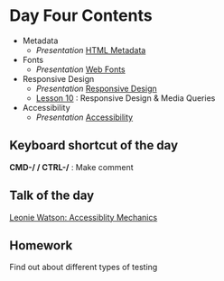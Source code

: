# Day Four Contents

- Metadata
  - _Presentation_ [HTML Metadata](https://docs.google.com/presentation/d/1kijesUTcxJYhxxwXQMatyT9ddSVHgcal7Ph_G4cKQRE/edit#slide=id.p)
- Fonts
  - _Presentation_ [Web Fonts](https://docs.google.com/presentation/d/1LJ-x_fD-ncWPR4lrqKCkgi7wVdB0arpJSaSLLvV636A/edit#slide=id.p)
- Responsive Design
  - _Presentation_ [Responsive Design](https://docs.google.com/presentation/d/1VDHTki-ZyPP7VfpezJrvWYJr41_H_gv7QlT5eh0GC6s/edit)
  - [Lesson 10](lesson10) : Responsive Design & Media Queries
- Accessibility
  - _Presentation_ [Accessibility](https://docs.google.com/presentation/d/15lPz7BUiL8Y_dJGHtGFgEi4BEaUE5UzdHATKeHIpg4g/edit#slide=id.p)
  
## Keyboard shortcut of the day

**CMD-/ / CTRL-/** : Make comment

## Talk of the day

[Leonie Watson: Accessiblity Mechanics](https://www.youtube.com/watch?v=qi0tY60Hd6M)

## Homework

Find out about different types of testing

